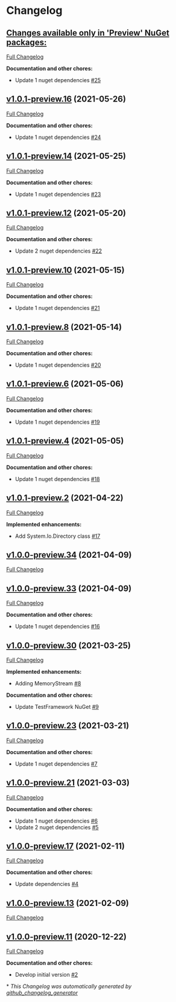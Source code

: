 # Changelog

## [**Changes available only in 'Preview' NuGet packages:**](https://github.com/nanoframework/System.IO.FileSystem/tree/HEAD)

[Full Changelog](https://github.com/nanoframework/System.IO.FileSystem/compare/v1.0.1-preview.16...HEAD)

**Documentation and other chores:**

- Update 1 nuget dependencies [\#25](https://github.com/nanoframework/System.IO.FileSystem/pull/25)

## [v1.0.1-preview.16](https://github.com/nanoframework/System.IO.FileSystem/tree/v1.0.1-preview.16) (2021-05-26)

[Full Changelog](https://github.com/nanoframework/System.IO.FileSystem/compare/v1.0.1-preview.14...v1.0.1-preview.16)

**Documentation and other chores:**

- Update 1 nuget dependencies [\#24](https://github.com/nanoframework/System.IO.FileSystem/pull/24)

## [v1.0.1-preview.14](https://github.com/nanoframework/System.IO.FileSystem/tree/v1.0.1-preview.14) (2021-05-25)

[Full Changelog](https://github.com/nanoframework/System.IO.FileSystem/compare/v1.0.1-preview.12...v1.0.1-preview.14)

**Documentation and other chores:**

- Update 1 nuget dependencies [\#23](https://github.com/nanoframework/System.IO.FileSystem/pull/23)

## [v1.0.1-preview.12](https://github.com/nanoframework/System.IO.FileSystem/tree/v1.0.1-preview.12) (2021-05-20)

[Full Changelog](https://github.com/nanoframework/System.IO.FileSystem/compare/v1.0.1-preview.10...v1.0.1-preview.12)

**Documentation and other chores:**

- Update 2 nuget dependencies [\#22](https://github.com/nanoframework/System.IO.FileSystem/pull/22)

## [v1.0.1-preview.10](https://github.com/nanoframework/System.IO.FileSystem/tree/v1.0.1-preview.10) (2021-05-15)

[Full Changelog](https://github.com/nanoframework/System.IO.FileSystem/compare/v1.0.1-preview.8...v1.0.1-preview.10)

**Documentation and other chores:**

- Update 1 nuget dependencies [\#21](https://github.com/nanoframework/System.IO.FileSystem/pull/21)

## [v1.0.1-preview.8](https://github.com/nanoframework/System.IO.FileSystem/tree/v1.0.1-preview.8) (2021-05-14)

[Full Changelog](https://github.com/nanoframework/System.IO.FileSystem/compare/v1.0.1-preview.6...v1.0.1-preview.8)

**Documentation and other chores:**

- Update 1 nuget dependencies [\#20](https://github.com/nanoframework/System.IO.FileSystem/pull/20)

## [v1.0.1-preview.6](https://github.com/nanoframework/System.IO.FileSystem/tree/v1.0.1-preview.6) (2021-05-06)

[Full Changelog](https://github.com/nanoframework/System.IO.FileSystem/compare/v1.0.1-preview.4...v1.0.1-preview.6)

**Documentation and other chores:**

- Update 1 nuget dependencies [\#19](https://github.com/nanoframework/System.IO.FileSystem/pull/19)

## [v1.0.1-preview.4](https://github.com/nanoframework/System.IO.FileSystem/tree/v1.0.1-preview.4) (2021-05-05)

[Full Changelog](https://github.com/nanoframework/System.IO.FileSystem/compare/v1.0.1-preview.2...v1.0.1-preview.4)

**Documentation and other chores:**

- Update 1 nuget dependencies [\#18](https://github.com/nanoframework/System.IO.FileSystem/pull/18)

## [v1.0.1-preview.2](https://github.com/nanoframework/System.IO.FileSystem/tree/v1.0.1-preview.2) (2021-04-22)

[Full Changelog](https://github.com/nanoframework/System.IO.FileSystem/compare/v1.0.0-preview.34...v1.0.1-preview.2)

**Implemented enhancements:**

- Add System.Io.Directory class [\#17](https://github.com/nanoframework/System.IO.FileSystem/pull/17)

## [v1.0.0-preview.34](https://github.com/nanoframework/System.IO.FileSystem/tree/v1.0.0-preview.34) (2021-04-09)

[Full Changelog](https://github.com/nanoframework/System.IO.FileSystem/compare/v1.0.0-preview.33...v1.0.0-preview.34)

## [v1.0.0-preview.33](https://github.com/nanoframework/System.IO.FileSystem/tree/v1.0.0-preview.33) (2021-04-09)

[Full Changelog](https://github.com/nanoframework/System.IO.FileSystem/compare/v1.0.0-preview.30...v1.0.0-preview.33)

**Documentation and other chores:**

- Update 1 nuget dependencies [\#16](https://github.com/nanoframework/System.IO.FileSystem/pull/16)

## [v1.0.0-preview.30](https://github.com/nanoframework/System.IO.FileSystem/tree/v1.0.0-preview.30) (2021-03-25)

[Full Changelog](https://github.com/nanoframework/System.IO.FileSystem/compare/v1.0.0-preview.23...v1.0.0-preview.30)

**Implemented enhancements:**

- Adding MemoryStream [\#8](https://github.com/nanoframework/System.IO.FileSystem/pull/8)

**Documentation and other chores:**

- Update TestFramework NuGet [\#9](https://github.com/nanoframework/System.IO.FileSystem/pull/9)

## [v1.0.0-preview.23](https://github.com/nanoframework/System.IO.FileSystem/tree/v1.0.0-preview.23) (2021-03-21)

[Full Changelog](https://github.com/nanoframework/System.IO.FileSystem/compare/v1.0.0-preview.21...v1.0.0-preview.23)

**Documentation and other chores:**

- Update 1 nuget dependencies [\#7](https://github.com/nanoframework/System.IO.FileSystem/pull/7)

## [v1.0.0-preview.21](https://github.com/nanoframework/System.IO.FileSystem/tree/v1.0.0-preview.21) (2021-03-03)

[Full Changelog](https://github.com/nanoframework/System.IO.FileSystem/compare/v1.0.0-preview.17...v1.0.0-preview.21)

**Documentation and other chores:**

- Update 1 nuget dependencies [\#6](https://github.com/nanoframework/System.IO.FileSystem/pull/6)
- Update 2 nuget dependencies [\#5](https://github.com/nanoframework/System.IO.FileSystem/pull/5)

## [v1.0.0-preview.17](https://github.com/nanoframework/System.IO.FileSystem/tree/v1.0.0-preview.17) (2021-02-11)

[Full Changelog](https://github.com/nanoframework/System.IO.FileSystem/compare/v1.0.0-preview.13...v1.0.0-preview.17)

**Documentation and other chores:**

- Update dependencies [\#4](https://github.com/nanoframework/System.IO.FileSystem/pull/4)

## [v1.0.0-preview.13](https://github.com/nanoframework/System.IO.FileSystem/tree/v1.0.0-preview.13) (2021-02-09)

[Full Changelog](https://github.com/nanoframework/System.IO.FileSystem/compare/v1.0.0-preview.11...v1.0.0-preview.13)

## [v1.0.0-preview.11](https://github.com/nanoframework/System.IO.FileSystem/tree/v1.0.0-preview.11) (2020-12-22)

[Full Changelog](https://github.com/nanoframework/System.IO.FileSystem/compare/61a3ca7257e15215dde85ec2c5b11337c569fbc2...v1.0.0-preview.11)

**Documentation and other chores:**

- Develop initial version [\#2](https://github.com/nanoframework/System.IO.FileSystem/pull/2)



\* *This Changelog was automatically generated by [github_changelog_generator](https://github.com/github-changelog-generator/github-changelog-generator)*
